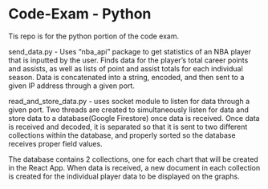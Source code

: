 # Code-Exam - Python

Tis repo is for the python portion of the code exam.

send_data.py - Uses “nba_api” package to get statistics of an NBA player that is inputted by the user. Finds data for the player’s total career points and assists, as well as lists of  point and assist totals for each individual season. Data is concatenated into a string, encoded, and then sent to a given IP address through a given port.

read_and_store_data.py - uses socket module to listen for data through a given port. Two threads are created to simultaneously listen for data and store data to a database(Google Firestore) once data is received. Once data is received and decoded, it is separated so that it is sent to two different collections within the database, and properly sorted so the database receives proper field values.

The database contains 2 collections, one for each chart that will be created in the React App. When data is received, a new document in each collection is created for the individual player data to be displayed on the graphs.
